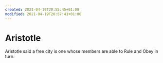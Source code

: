 ```yaml
---
created: 2021-04-19T20:55:45+01:00
modified: 2021-04-19T20:57:41+01:00
---
```


# Aristotle

Aristotle said a free city is one whose members are able to Rule and Obey in turn.